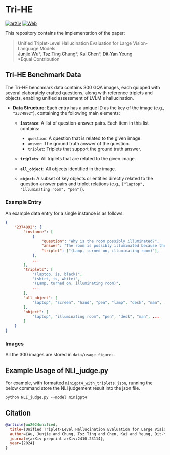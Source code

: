 # Tri-HE

[![arXiv](https://img.shields.io/badge/arXiv-2410.23114-b31b1b.svg?style=plastic)](https://arxiv.org/abs/2410.23114) [![Web](https://img.shields.io/badge/Web-Tri_HE-blue.svg?style=plastic)](https://kaichen1998.github.io/projects/tri-he/)

This repository contains the implementation of the paper:

> Unified Triplet-Level Hallucination Evaluation for Large Vision-Language Models <br>
> [Junjie Wu](https://wujunjie1998.github.io/)\*, [Tsz Ting Chung](https://ttchungc.github.io/)\*, [Kai Chen](https://kaichen1998.github.io)\*, [Dit-Yan Yeung](https://sites.google.com/view/dyyeung) <br>
> *Equal Contribution


## Tri-HE Benchmark Data

The Tri-HE benchmark data contains 300 GQA images, each quipped with several elaborately crafted questions, along with reference triplets and objects, enabling unified assessment of LVLM's hallucination.

- **Data Structure**: Each entry has a unique ID as the key of the image (e.g., `"2374892"`), containing the following main elements:
  - **`instance`**: A list of question-answer pairs. Each item in this list contains:
    - `question`: A question that is related to the given image.
    - `answer`: The ground truth answer of the question.
    - `triplet`: Triplets that support the ground truth answer. 
  - **`triplets`**: All triplets that are related to the given image.

  - **`all_object`**: All objects identified in the image.

  - **`object`**: A subset of key objects or entities directly related to the question-answer pairs and triplet relations (e.g., `["laptop", "illuminating room", "pen"]`).

### Example Entry

An example data entry for a single instance is as follows:

```json
{
    "2374892": {
        "instance": [
            {
                "question": "Why is the room possibly illuminated?",
                "answer": "The room is possibly illuminated because there is a lamp turned on that is lighting the area.",
                "triplet": ["(Lamp, turned on, illuminating room)"],
            },
            ...
        ],
        "triplets": [
            "(laptop, is, black)",
            "(shirt, is, white)",
            "(Lamp, turned on, illuminating room)",
            ...
        ],
        "all_object": [
            "laptop", "screen", "hand", "pen", "lamp", "desk", "man", ...
        ],
        "object": [
            "laptop", "illuminating room", "pen", "desk", "man", ...
        ]
    }
}
```

### Images
All the 300 images are stored in `data/usage_figures`.

## Example Usage of NLI_judge.py
For example, with formatted `minigpt4_with_triplets.json`, running the below command store the NLI judgement result into the json file.
```
python NLI_judge.py --model minigpt4
```

## Citation

```bibtex
@article{wu2024unified,
  title={Unified Triplet-Level Hallucination Evaluation for Large Vision-Language Models},
  author={Wu, Junjie and Chung, Tsz Ting and Chen, Kai and Yeung, Dit-Yan},
  journal={arXiv preprint arXiv:2410.23114},
  year={2024}
}
```
